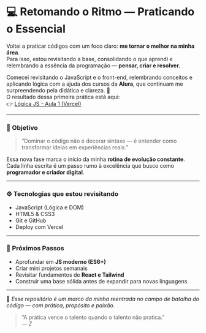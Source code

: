 # 💻 Retomando o Ritmo — Praticando o Essencial

Voltei a praticar códigos com um foco claro: **me tornar o melhor na minha área**.  
Para isso, estou revisitando a base, consolidando o que aprendi e relembrando a essência da programação — **pensar, criar e resolver.**

Comecei revisitando o JavaScript e o front-end, relembrando conceitos e aplicando lógica com a ajuda dos cursos da **Alura**, que continuam me surpreendendo pela didática e clareza. 🚀  
O resultado dessa primeira prática está aqui:  
👉 [Lógica JS - Aula 1 (Vercel)](https://logica-js-alura-aula-1.vercel.app/)

---

### 📘 Objetivo
> “Dominar o código não é decorar sintaxe — é entender como transformar ideias em experiências reais.”

Essa nova fase marca o início da minha **rotina de evolução constante**.  
Cada linha escrita é um passo rumo à excelência que busco como **programador e criador digital**.

---

### ⚙️ Tecnologias que estou revisitando
- JavaScript (Lógica e DOM)
- HTML5 & CSS3
- Git e GitHub
- Deploy com Vercel

---

### 🌱 Próximos Passos
- Aprofundar em **JS moderno (ES6+)**
- Criar mini projetos semanais
- Revisitar fundamentos de **React e Tailwind**
- Construir uma base sólida antes de expandir para novas linguagens

---

📍 *Esse repositório é um marco da minha reentrada no campo de batalha do código — com prática, propósito e paixão.*

> “A prática vence o talento quando o talento não pratica.”  
> — *Z*
